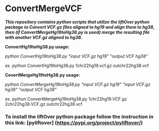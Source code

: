 # ConvertMergeVCF
***This repository contains python scripts that utilize the liftOver python package to Convert VCF.gz files aligned to hg19 and align them to hg38, then (if ConvertMergeHg19toHg38.py is used) merge the resulting file with another VCF.gz aligned to hg38.*** 

**ConvertHg19toHg38.py usage:**

*python ConvertHg19toHg38.py "input VCF.gz hg19" "output VCF hg38"*

ex. python ConvertHg19toHg38.py 1chr22hg19.vcf.gz outchr22hg38.vcf

**CovertMergeHg19toHg38.py usage:**

*python ConvertMergeHg19toHg38.py "input VCF.gz hg19" "input VCF.gz hg38" "output VCF hg38"*

ex. python ConvertMergeHg19toHg38.py 1chr22hg19.VCF.gz 2chr22hg38.VCF.gz outchr22hg38.vcf



### To install the liftOver python package follow the instruction in this link: [pyliftover] (https://pypi.org/project/pyliftover/)
